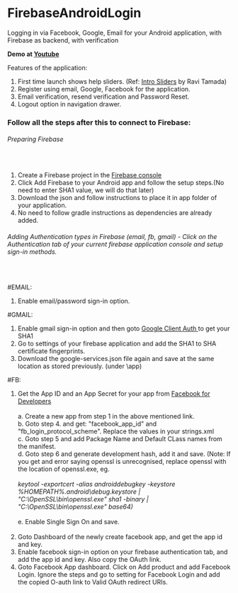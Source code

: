 # FirebaseAndroidLogin
Logging in via Facebook, Google, Email for your Android application, with Firebase as backend, with verification

<b>Demo at <a href="https://www.youtube.com/watch?v=5XbYyr8oFeo">Youtube</a></b>

Features of the application:

1. First time launch shows help sliders. (Ref: <a href= "https://www.androidhive.info/2016/05/android-build-intro-slider-app/">Intro Sliders</a> by Ravi Tamada)
2. Register using email, Google, Facebook for the application.
3. Email verification, resend verification and Password Reset.
4. Logout option in navigation drawer.



<h3>Follow all the steps after this to connect to Firebase:</h3>

<h6>Preparing Firebase</h6><br>

1. Create a Firebase project in the <a href="https://console.firebase.google.com">Firebase console </a>
2. Click Add Firebase to your Android app and follow the setup steps.(No need to enter SHA1 value, we will do that later)
3. Download the json and follow instructions to place it in app folder of your application.
4. No need to follow gradle instructions as dependencies are already added.

<h6>Adding Authentication types in Firebase (email, fb, gmail) - Click on the Authentication tab of your current firebase application console and setup sign-in methods.</h6><br>

#EMAIL:<br>
1. Enable email/password sign-in option.<br>

#GMAIL:<br>
1. Enable gmail sign-in option and then goto <a href="https://developers.google.com/android/guides/client-auth">Google Client Auth </a> to get your SHA1<br>
2. Go to settings of your firebase application and add the SHA1 to SHA certificate fingerprints.<br>
3. Download the google-services.json file again and save at the same location as stored previously. (under \app)<br>

#FB:<br>
1. Get the App ID and an App Secret for your app from <a href="https://developers.facebook.com/docs/facebook-login/android">Facebook for Developers</a><br><br>
a. Create a new app from step 1 in the above mentioned link.<br>
b. Goto step 4. and get: "facebook_app_id" and "fb_login_protocol_scheme". Replace the values in your strings.xml<br>
c. Goto step 5 and add Package Name and Default CLass names from the manifest.<br>
d. Goto step 6 and generate development hash, add it and save. (Note: If you get and error saying openssl is unrecognised, replace openssl with the location of openssl.exe, eg.<br><br><i>
    keytool -exportcert -alias androiddebugkey -keystore %HOMEPATH%\.android\debug.keystore | "C:\OpenSSL\bin\openssl.exe" sha1 -binary | "C:\OpenSSL\bin\openssl.exe" base64) </i><br><br>
e. Enable Single Sign On and save.<br><br>
2. Goto Dashboard of the newly create facebook app, and get the app id and key.<br>
3. Enable facebook sign-in option on your firebase authentication tab, and add the app id and key. Also copy the OAuth link.<br>
4. Goto Facebook App dashboard. Click on Add product and add Facebook Login. Ignore the steps and go to setting for Facebook Login and add the copied O-auth link to Valid OAuth redirect URIs.<br>
